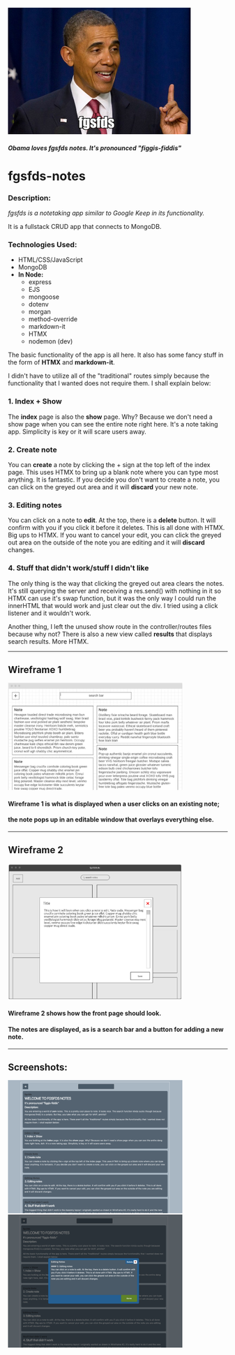 ![obama](./img/obama.png)
##### Obama loves fgsfds notes. It's pronounced "figgis-fiddis"
# fgsfds-notes
### Description:
*fgsfds is a notetaking app similar to Google Keep in its functionality.*

It is a fullstack CRUD app that connects to MongoDB.

### Technologies Used:
- HTML/CSS/JavaScript
- MongoDB
- **In Node:**
    - express
    - EJS
    - mongoose
    - dotenv
    - morgan
    - method-override
    - markdown-it
    - HTMX
    - nodemon (dev)

The basic functionality of the app is all here. It also has some fancy stuff in the form of **HTMX** and **markdown-it**.

I didn't have to utilize all of the "traditional" routes simply because the functionality that I wanted does not require them. I shall explain below:

### 1. Index + Show
The **index** page is also the **show** page. Why?
Because we don't need a show page when you can see the entire note right here. It's a note taking app. Simplicity is key or it will scare users away.

### 2. Create note
You can **create** a note by clicking the + sign at the top left of the index page. This uses HTMX to bring up a blank note where you can type most anything. It is fantastic. If you decide you don't want to create a note, you can click on the greyed out area and it will **discard** your new note.

### 3. Editing notes
You can click on a note to **edit**. At the top, there is a **delete** button. It will confirm with you if you click it before it deletes. This is all done with HTMX. Big ups to HTMX. If you want to cancel your edit, you can click the greyed out area on the outside of the note you are editing and it will **discard** changes.

### 4. Stuff that didn't work/stuff I didn't like
The only thing is the way that clicking the greyed out area clears the notes. It's still querying the server and receiving a res.send() with nothing in it so HTMX can use it's swap function, but it was the only way I could run the innerHTML that would work and just clear out the div. I tried using a click listener and it wouldn't work.

Another thing, I left the unused show route in the controller/routes files because why not? There is also a new view called **results** that displays search results. More HTMX.
  
---
## Wireframe 1  
<a href="./img/wireframe1.png"><img src="./img/wireframe1.png" alt="Wireframe1" width="400"></a>
<!-- ![wireframe1](./img/wireframe1.png)   -->
#### Wireframe 1 is what is displayed when a user clicks on an existing note;  
#### the note pops up in an editable window that overlays everything else.  
---
## Wireframe 2  
<a href="./img/wireframe2.png"><img src="./img/wireframe2.png" alt="Wireframe2" width="400"></a>
<!-- ![wireframe2](./img/wireframe2.png)   -->
#### Wireframe 2 shows how the front page should look.  
#### The notes are displayed, as is a search bar and a button for adding a new note.

---
## Screenshots:
<a href="./img/masonry1.png"><img src="./img/index.png" alt="index" width="400"></a>
<a href="./img/masonry2.png"><img src="./img/editcreate.png" alt="editcreate" width="400"></a>






